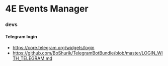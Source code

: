 # 4E Events Manager

### devs

#### Telegram login

* https://core.telegram.org/widgets/login
* https://github.com/BoShurik/TelegramBotBundle/blob/master/LOGIN_WITH_TELEGRAM.md
